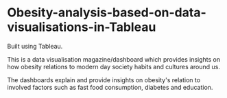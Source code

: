 # Obesity-analysis-based-on-data-visualisations-in-Tableau
Built using Tableau.

This is a data visualisation magazine/dashboard which provides insights on how obesity relations to modern day society habits and cultures around us. 

The dashboards explain and provide insights on obesity's relation to involved factors such as fast food consumption, diabetes and education.

